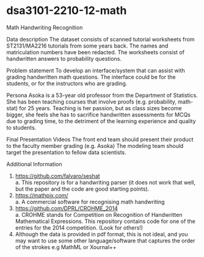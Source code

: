 # dsa3101-2210-12-math
Math Handwriting Recognition 


Data description 
The dataset consists of scanned tutorial worksheets from ST2131/MA2216 tutorials from some years 
back. The names and matriculation numbers have been redacted. The worksheets consist of 
handwritten answers to probability questions. 

Problem statement 
To develop an interface/system that can assist with grading handwritten math questions. The interface 
could be for the students, or for the instructors who are grading. 

Persona 
Asoka is a 53-year old professor from the Department of Statistics. She has been teaching courses that 
involve proofs (e.g. probability, math-stat) for 25 years. Teaching is her passion, but as class sizes 
become bigger, she feels she has to sacrifice handwritten assessments for MCQs due to grading time, to 
the detriment of the learning experience and quality to students. 

Final Presentation Videos 
The front end team should present their product to the faculty member grading (e.g. Asoka) 
The modeling team should target the presentation to fellow data scientists. 

Additional Information 
1. https://github.com/falvaro/seshat  
a. This repository is for a handwriting parser (it does not work that well, but the paper and 
the code are good starting points). 
2. https://mathpix.com/  
a. A commercial software for recognising math handwriting 
3. https://github.com/DPRL/CROHME_2014  
a. CROHME stands for Competition on Recognition of Handwritten Mathematical 
Expressions. This repository contains code for one of the entries for the 2014 
competition. (Look for others!) 
4. Although the data is provided in pdf format, this is not ideal, and you may want to use some 
other language/software that captures the order of the strokes e.g MathML or Xournal++ 
